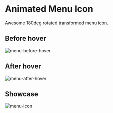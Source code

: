 # Animated Menu Icon
Awesome 180deg rotated transformed menu icon.

## Before hover
![menu-before-hover](https://cloud.githubusercontent.com/assets/6425561/16543424/b3c074a2-40a1-11e6-9e6c-aed5666338ac.png)

## After hover
![menu-after-hover](https://cloud.githubusercontent.com/assets/6425561/16543425/b7cb022e-40a1-11e6-9094-0ddc1c4b3b06.png)

## Showcase
![menu-icon](https://cloud.githubusercontent.com/assets/6425561/16543427/c1488b78-40a1-11e6-9b34-e3a606ee5f72.gif)
